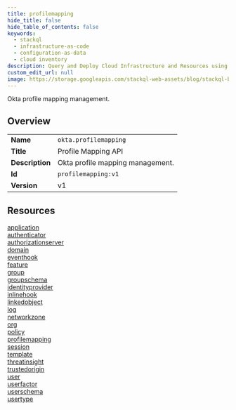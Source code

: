 ```yaml
---
title: profilemapping
hide_title: false
hide_table_of_contents: false
keywords:
  - stackql
  - infrastructure-as-code
  - configuration-as-data
  - cloud inventory
description: Query and Deploy Cloud Infrastructure and Resources using SQL
custom_edit_url: null
image: https://storage.googleapis.com/stackql-web-assets/blog/stackql-blog-post-featured-image.png
---
```

Okta profile mapping management.  
    

## Overview
<table><tbody>
<tr><td><b>Name</b></td><td><code>okta.profilemapping</code></td></tr>
<tr><td><b>Title</b></td><td>Profile Mapping API</td></tr>
<tr><td><b>Description</b></td><td>Okta profile mapping management.</td></tr>
<tr><td><b>Id</b></td><td><code>profilemapping:v1</code></td></tr>
<tr><td><b>Version</b></td><td>v1</td></tr>
</tbody></table>

## Resources
<div class="row">
<div class="providerDocColumn">
<a href="/docs/providers/okta/profilemapping/application">application</a><br />
<a href="/docs/providers/okta/profilemapping/authenticator">authenticator</a><br />
<a href="/docs/providers/okta/profilemapping/authorizationserver">authorizationserver</a><br />
<a href="/docs/providers/okta/profilemapping/domain">domain</a><br />
<a href="/docs/providers/okta/profilemapping/eventhook">eventhook</a><br />
<a href="/docs/providers/okta/profilemapping/feature">feature</a><br />
<a href="/docs/providers/okta/profilemapping/group">group</a><br />
<a href="/docs/providers/okta/profilemapping/groupschema">groupschema</a><br />
<a href="/docs/providers/okta/profilemapping/identityprovider">identityprovider</a><br />
<a href="/docs/providers/okta/profilemapping/inlinehook">inlinehook</a><br />
<a href="/docs/providers/okta/profilemapping/linkedobject">linkedobject</a><br />
<a href="/docs/providers/okta/profilemapping/log">log</a><br />
</div>
<div class="providerDocColumn">
<a href="/docs/providers/okta/profilemapping/networkzone">networkzone</a><br />
<a href="/docs/providers/okta/profilemapping/org">org</a><br />
<a href="/docs/providers/okta/profilemapping/policy">policy</a><br />
<a href="/docs/providers/okta/profilemapping/profilemapping">profilemapping</a><br />
<a href="/docs/providers/okta/profilemapping/session">session</a><br />
<a href="/docs/providers/okta/profilemapping/template">template</a><br />
<a href="/docs/providers/okta/profilemapping/threatinsight">threatinsight</a><br />
<a href="/docs/providers/okta/profilemapping/trustedorigin">trustedorigin</a><br />
<a href="/docs/providers/okta/profilemapping/user">user</a><br />
<a href="/docs/providers/okta/profilemapping/userfactor">userfactor</a><br />
<a href="/docs/providers/okta/profilemapping/userschema">userschema</a><br />
<a href="/docs/providers/okta/profilemapping/usertype">usertype</a><br />
</div>
</div>
